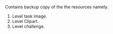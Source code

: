 Contains backup copy of the the resources namely.

1. Level task image.
2. Level Clipart.
3. Level challenge.
